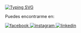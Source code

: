 [![Typing SVG](https://readme-typing-svg.herokuapp.com?font=Mate+SC&pause=1000&color=7B005C&vCenter=true&multiline=true&width=610&height=450&lines=OrdinaryScript)](https://git.io/typing-svg)

Puedes encontrarme en:

<a href="https://www.facebook.com/LaChinq/" target="_blank">
<img src=https://img.shields.io/badge/facebook-%232E87FB.svg?&style=for-the-badge&logo=facebook&logoColor=white alt=facebook style="margin-bottom: 5px;" />
</a>
<a href="https://instagram.com/educ_cuack" target="_blank">
<img src=https://img.shields.io/badge/instagram-%23000000.svg?&style=for-the-badge&logo=instagram&logoColor=white alt=instagram style="margin-bottom: 5px;" />
</a>
<a href="https://www.linkedin.com/in/eduardo-campos-guillen-7231861a2/" target="_blank">
<img src=https://img.shields.io/badge/linkedin-%231E77B5.svg?&style=for-the-badge&logo=linkedin&logoColor=white alt=linkedin style="margin-bottom: 5px;" />
</a>
